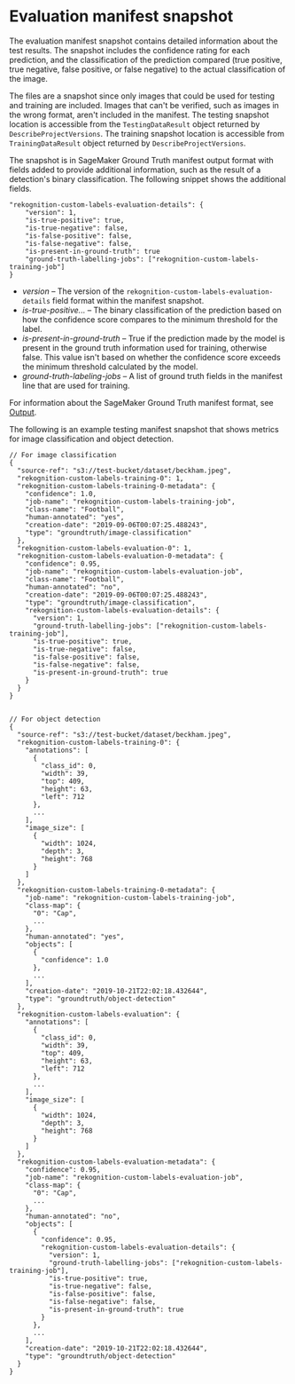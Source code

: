 # Evaluation manifest snapshot<a name="im-evaluation-manifest-snapshot-api"></a>

The evaluation manifest snapshot contains detailed information about the test results\. The snapshot includes the confidence rating for each prediction, and the classification of the prediction compared \(true positive, true negative, false positive, or false negative\) to the actual classification of the image\. 

The files are a snapshot since only images that could be used for testing and training are included\. Images that can't be verified, such as images in the wrong format, aren't included in the manifest\. The testing snapshot location is accessible from the `TestingDataResult` object returned by `DescribeProjectVersions`\. The training snapshot location is accessible from `TrainingDataResult` object returned by `DescribeProjectVersions`\. 

The snapshot is in SageMaker Ground Truth manifest output format with fields added to provide additional information, such as the result of a detection's binary classification\. The following snippet shows the additional fields\.

```
"rekognition-custom-labels-evaluation-details": {
    "version": 1,
    "is-true-positive": true,
    "is-true-negative": false,
    "is-false-positive": false,
    "is-false-negative": false,
    "is-present-in-ground-truth": true
    "ground-truth-labelling-jobs": ["rekognition-custom-labels-training-job"]
}
```
+ *version* – The version of the `rekognition-custom-labels-evaluation-details` field format within the manifest snapshot\.
+ *is\-true\-positive\.\.\.* – The binary classification of the prediction based on how the confidence score compares to the minimum threshold for the label\.
+ *is\-present\-in\-ground\-truth* – True if the prediction made by the model is present in the ground truth information used for training, otherwise false\. This value isn't based on whether the confidence score exceeds the minimum threshold calculated by the model\. 
+ *ground\-truth\-labeling\-jobs* – A list of ground truth fields in the manifest line that are used for training\.

For information about the SageMaker Ground Truth manifest format, see [Output](https://docs.aws.amazon.com/sagemaker/latest/dg/sms-data-output.html)\. 

The following is an example testing manifest snapshot that shows metrics for image classification and object detection\.

```
// For image classification
{
  "source-ref": "s3://test-bucket/dataset/beckham.jpeg",
  "rekognition-custom-labels-training-0": 1,
  "rekognition-custom-labels-training-0-metadata": {
    "confidence": 1.0,
    "job-name": "rekognition-custom-labels-training-job",
    "class-name": "Football",
    "human-annotated": "yes",
    "creation-date": "2019-09-06T00:07:25.488243",
    "type": "groundtruth/image-classification"
  },
  "rekognition-custom-labels-evaluation-0": 1,
  "rekognition-custom-labels-evaluation-0-metadata": {
    "confidence": 0.95,
    "job-name": "rekognition-custom-labels-evaluation-job",
    "class-name": "Football",
    "human-annotated": "no",
    "creation-date": "2019-09-06T00:07:25.488243",
    "type": "groundtruth/image-classification",
    "rekognition-custom-labels-evaluation-details": {
      "version": 1,
      "ground-truth-labelling-jobs": ["rekognition-custom-labels-training-job"],
      "is-true-positive": true,
      "is-true-negative": false,
      "is-false-positive": false,
      "is-false-negative": false,
      "is-present-in-ground-truth": true
    }
  }
}


// For object detection
{
  "source-ref": "s3://test-bucket/dataset/beckham.jpeg",
  "rekognition-custom-labels-training-0": {
    "annotations": [
      {
        "class_id": 0,
        "width": 39,
        "top": 409,
        "height": 63,
        "left": 712
      },
      ...
    ],
    "image_size": [
      {
        "width": 1024,
        "depth": 3,
        "height": 768
      }
    ]
  },
  "rekognition-custom-labels-training-0-metadata": {
    "job-name": "rekognition-custom-labels-training-job",
    "class-map": {
      "0": "Cap",
      ...
    },
    "human-annotated": "yes",
    "objects": [
      {
        "confidence": 1.0
      },
      ...
    ],
    "creation-date": "2019-10-21T22:02:18.432644",
    "type": "groundtruth/object-detection"
  },
  "rekognition-custom-labels-evaluation": {
    "annotations": [
      {
        "class_id": 0,
        "width": 39,
        "top": 409,
        "height": 63,
        "left": 712
      },
      ...
    ],
    "image_size": [
      {
        "width": 1024,
        "depth": 3,
        "height": 768
      }
    ]
  },
  "rekognition-custom-labels-evaluation-metadata": {
    "confidence": 0.95,
    "job-name": "rekognition-custom-labels-evaluation-job",
    "class-map": {
      "0": "Cap",
      ...
    },
    "human-annotated": "no",
    "objects": [
      {
        "confidence": 0.95,
        "rekognition-custom-labels-evaluation-details": {
          "version": 1,
          "ground-truth-labelling-jobs": ["rekognition-custom-labels-training-job"],
          "is-true-positive": true,
          "is-true-negative": false,
          "is-false-positive": false,
          "is-false-negative": false,
          "is-present-in-ground-truth": true
        }
      },
      ...
    ],
    "creation-date": "2019-10-21T22:02:18.432644",
    "type": "groundtruth/object-detection"
  }
}
```